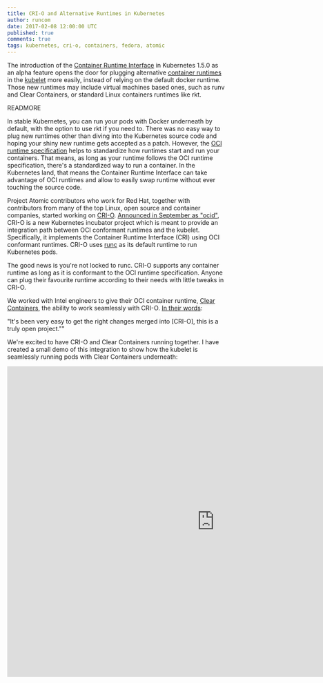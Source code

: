 ```yaml
---
title: CRI-O and Alternative Runtimes in Kubernetes
author: runcom
date: 2017-02-08 12:00:00 UTC
published: true
comments: true
tags: kubernetes, cri-o, containers, fedora, atomic
---
```


The introduction of the [Container Runtime Interface](https://github.com/kubernetes/kubernetes/blob/master/pkg/kubelet/api/v1alpha1/runtime/api.proto) in Kubernetes 1.5.0 as an alpha feature opens the door for plugging alternative [container runtimes](http://programmableinfrastructure.com/components/container-runtime/) in the [kubelet](https://kubernetes.io/docs/admin/kubelet/) more easily, instead of relying on the default docker runtime. Those new runtimes may include virtual machines based ones, such as runv and Clear Containers, or standard Linux containers runtimes like rkt.

READMORE

In stable Kubernetes, you can run your pods with Docker underneath by default, with the option to use rkt if you need to.
There was no easy way to plug new runtimes other than diving into the Kubernetes source code and hoping your shiny new runtime gets accepted as a patch.
However, the [OCI runtime specification](https://github.com/opencontainers/runtime-spec) helps to standardize how runtimes start and run your containers. That means, as long as your runtime follows the OCI runtime specification, there's a standardized way to run a container. In the Kubernetes land, that means the Container Runtime Interface can take advantage of OCI runtimes and allow to easily swap runtime without ever touching the source code.

Project Atomic contributors who work for Red Hat, together with contributors from many of the top Linux, open source and container companies, started working on [CRI-O](https://github.com/kubernetes-incubator/cri-o).
[Announced in September as &quot;ocid&quot;](https://www.redhat.com/en/about/blog/running-production-applications-containers-introducing-ocid), CRI-O is a new Kubernetes incubator project which is meant to provide an integration path between OCI conformant runtimes and the kubelet. Specifically, it implements the Container Runtime Interface (CRI) using OCI conformant runtimes.
CRI-O uses [runc](https://github.com/opencontainers/runc) as its default runtime to run Kubernetes pods.

The good news is you're not locked to runc. CRI-O supports any container runtime as long as it is conformant to the OCI runtime specification. Anyone can plug their favourite runtime according to their needs with little tweaks in CRI-O.

We worked with Intel engineers to give their OCI container runtime, [Clear Containers](https://clearlinux.org/features/intel%C2%AE-clear-containers), the ability to work seamlessly with CRI-O. [In their words](https://github.com/kubernetes-incubator/cri-o/issues/332#issuecomment-275256700):

"It's been very easy to get the right changes merged into [CRI-O], this is a truly open project.""

We're excited to have CRI-O and Clear Containers running together. I have created a small demo of this integration to show how the kubelet is seamlessly running pods with Clear Containers underneath:

<iframe width="960" height="720" src="https://www.youtube.com/watch?v=gEBSCesjkvA?rel=0" frameborder="0" allowfullscreen></iframe>
